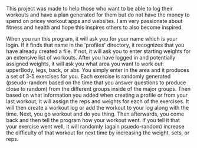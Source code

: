 This project was made to help those who want to be able to log their workouts and have a plan generated for them but do not have the money to spend on pricey workout apps and websites. I am very passionate about fitness and health and hope this inspires others to also become inspired.

When you run this program, it will ask you for your name which is your login. If it finds that name in the 'profiles' directory, it recognizes that you have already created a file. If not, it will ask you to enter starting weights for an extensive list of workouts. After you have logged in and potentially assigned weights, it will ask you what area you want to work out: upperBody, legs, back, or abs. You simply enter in the area and it produces a set of 3-5 exercises for you. Each exercise is randomly generated (pseudo-random based on the time that you answer questions to produce close to random) from the different groups inside of the major groups. Then based on what information you added when creating a profile or from your last workout, it will assign the reps and weights for each of the exercises. It will then create a workout log or add the workout to your log along with the time. Next, you go workout and do you thing. Then afterwards, you come back and then tell the program how your workout went. If you tell it that your exercise went well, it will randomly (again psuedo-random) increase the difficulty of that workout for next time by increasing the weight, sets, or reps.  
